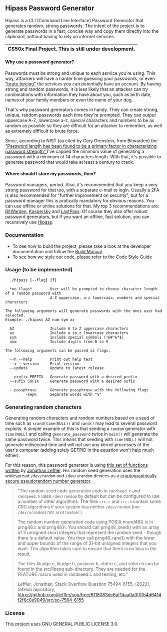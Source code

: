 ## Hipass Password Generator

Hipass is a CLI (Command Line Interface) Password Generator that generates random, strong passwords. 
The intent of the project is to generate passwords in a fast, concise way and copy them directly into the clipboard, without having 
to rely on internet services.

| CS50x Final Project. This is still under development.  |
|--------------------------------------------------------|

#### Why use a password generator?
Passwords must be strong and unique to each service you're using. This way, attackers will have a harder time guessing your passwords, or even 
<a href="https://www.fortinet.com/resources/cyberglossary/brute-force-attack">"brute forcing"</a> 
the services you can potentially have an account. By having strong and random passwords, it is less likely that an attacker can try combinations with information
they have about you, such as birth date, names of your family members or even the name of your dog. 

That's why password generators comes in handy. They can create strong, unique, random passwords each time they're prompted. 
They can output uppercase A-Z, lowercase a-z, special characters and numbers to be as random as possible so they are difficult for an attacker to remember,
as well as extremely difficult to brute force.

Since, according to NIST (as cited by Gary Orenstein, from Bitwarden) the 
<a href="https://bitwarden.com/blog/how-long-should-my-password-be/">
"Password length has been found to be a primary factor in characterizing password strength"
</a>
I've capped the minimum value of generating a password with a minimum of 14 characters length. 
With that, it's possible to generate password that would take at least a century to crack. 

#### Where should I store my passwords, then?
Password managers, period. Also, it's recommended that you keep a very strong password for that too, with a separate e-mail to login.
Usually a 2FA is also recommended for "further improvement on security", but for a password manager this is pratically mandatory for obvious reasons. 
You can use offline or online solutions for that. My top 3 recommendations are: 
<a href="https://bitwarden.com/">BitWarden</a>, <a href="https://usa.kaspersky.com/about/company">Kaspersky</a> and <a href="https://www.lastpass.com/pt">LastPass</a>. 
Of course they also offer robust password generators, but if you want an offline, fast solution, you can recursively use 
<a href="https://github.com/lknknm/hipass-pass-gen">Hipass</a>.

### Documentation
- To see how to build the project, please take a look at the developer documentation and follow the [Build Manual](./doc/dev/BUILD.md). 
- To see how we style our code, please refer to the [Code Style Guide](./doc/dev/STYLEGUIDE.md)

### Usage (to be implemented)
```
  ./hipass [--flag] [f]
```

```
  *no flags*        User will be prompted to choose character length of a random password with 
                    A-Z uppercase, a-z lowercase, numbers and special characters

The following arguments will generate passwords with the ones user had selected.
Example: ./hipass AZ num sym az

  AZ                Include A to Z uppercase characters
  az                Include a to z lowercase characters
  sym               Include special symbols (!@#^&*$)
  num               Include digits from 0 to 9

The following arguments can be passed as flags:  

  --h --help        Print out help text
  --v --version     Print version
  --update          Update to latest release
       
  --prefix PREFIX   Generate password with a desired prefix
  --sufix SUFIX     Generate password with a desired sufix
       
  --passphrase      Generate passphrase with the following flags
         -sep%      Separate words with "%"
```

### Generating random characters
Generating random characters and random numbers based on a seed of time such as `srand(time(NULL))` and `rand()` may lead to several password exploits. A simple example of this is that seeding a `random` generator with `time(NULL)` and calling `generate_password` twice in `main()` will generate the same password twice. This means that seeding with `time(NULL)` will not generate milisecond time and will not use any kernel processes of the user's computer (adding solely GETPID in the equation won't help much either). 

For this reason, this password generator is using [this set of functions written](https://github.com/jleffler/soq/tree/6118083dc6af1daa0a0f0f54d6414f2f6c0e9049/src/so-7594-6155) by [Jonathan Leffler](https://github.com/jleffler). His random seed generation uses the widespread `/dev/random` and `/dev/urandom` devices as a [cryptographically secure pseudorandom number generator](https://en.wikipedia.org/wiki/Cryptographically_secure_pseudorandom_number_generator).

>"The random seed code generation code in `randseed.c` and `randseed.h` uses `/dev/random` by default but can be configured to use a number of other algorithms. The files `crc.c` and `crc.h` contain some CRC algorithms if your system has neither `/dev/random` (nor `/dev/urandom`) nor `arc4random()`.
>
>The random number generation code using POSIX nrand48() is in prng48.c and prng48.h. You should call prng48_seed() with an array of 3 unsigned short integers that represent the random seed - though there is a default value. You then call prng48_rand() with the lower and upper bounds of the range of 31-bit unsigned integers that you want. The algorithm takes care to ensure that there is no bias in the result.
>
>The files kludge.c, kludge.h, posixver.h, stderr.c, and stderr.h can be found in the src/libsoq sub-directory. They are needed for the FEATURE macro used in randseed.c and testing, etc."

>Leffler, Jonathan, Stack Overflow Question 75494-6155, (2023), GitHub repository, https://github.com/jleffler/soq/tree/6118083dc6af1daa0a0f0f54d6414f2f6c0e9049/src/so-7594-6155

### License
This project uses GNU GENERAL PUBLIC LICENSE 3.0.